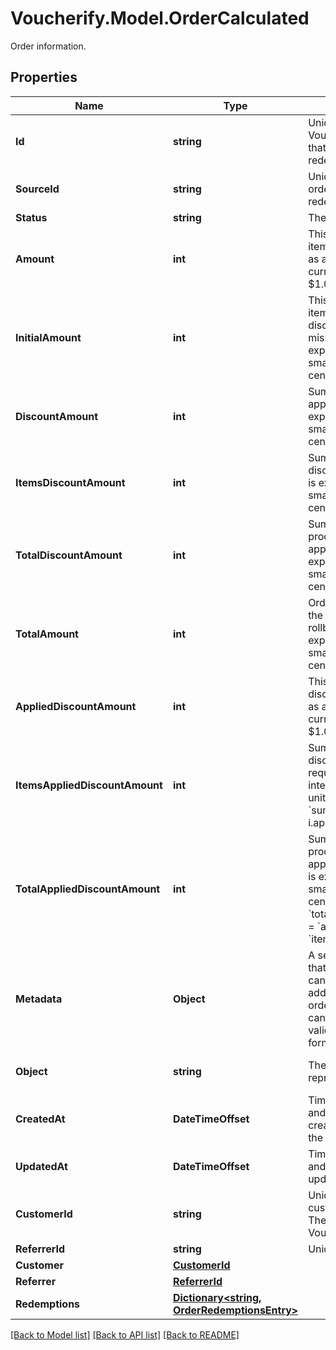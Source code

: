 # Voucherify.Model.OrderCalculated
Order information.

## Properties

Name | Type | Description | Notes
------------ | ------------- | ------------- | -------------
**Id** | **string** | Unique ID assigned by Voucherify of an existing order that will be linked to the redemption of this request. | [optional] 
**SourceId** | **string** | Unique source ID of an existing order that will be linked to the redemption of this request. | [optional] 
**Status** | **string** | The order status. | [optional] 
**Amount** | **int** | This is the sum of the order items&#39; amounts. It is expressed as an integer in the smallest currency unit (e.g. 100 cents for $1.00). | [optional] 
**InitialAmount** | **int** | This is the sum of the order items&#39; amounts before any discount or other effect (e.g. add missing units) is applied. It is expressed as an integer in the smallest currency unit (e.g. 100 cents for $1.00). | [optional] 
**DiscountAmount** | **int** | Sum of all order-level discounts applied to the order. It is expressed as an integer in the smallest currency unit (e.g. 100 cents for $1.00). | [optional] 
**ItemsDiscountAmount** | **int** | Sum of all product-specific discounts applied to the order. It is expressed as an integer in the smallest currency unit (e.g. 100 cents for $1.00). | [optional] 
**TotalDiscountAmount** | **int** | Sum of all order-level AND all product-specific discounts applied to the order. It is expressed as an integer in the smallest currency unit (e.g. 100 cents for $1.00). | [optional] 
**TotalAmount** | **int** | Order amount after undoing all the discounts through the rollback redemption. It is expressed as an integer in the smallest currency unit (e.g. 100 cents for $1.00). | [optional] 
**AppliedDiscountAmount** | **int** | This field shows the order-level discount applied. It is expressed as an integer in the smallest currency unit (e.g. 100 cents for $1.00). | [optional] 
**ItemsAppliedDiscountAmount** | **int** | Sum of all product-specific discounts applied in a particular request. It is expressed as an integer in the smallest currency unit (e.g. 100 cents for $1.00).   &#x60;sum(items, i &#x3D;&gt; i.applied_discount_amount)&#x60; | [optional] 
**TotalAppliedDiscountAmount** | **int** | Sum of all order-level AND all product-specific discounts applied in a particular request. It is expressed as an integer in the smallest currency unit (e.g. 100 cents for $1.00).   &#x60;total_applied_discount_amount&#x60; &#x3D; &#x60;applied_discount_amount&#x60; + &#x60;items_applied_discount_amount&#x60; | [optional] 
**Metadata** | **Object** | A set of custom key/value pairs that you can attach to an order. It can be useful for storing additional information about the order in a structured format. It can be used to define business validation rules or discount formulas. | [optional] 
**Object** | **string** | The type of the object represented by JSON. | [optional] [default to ObjectEnum.Order]
**CreatedAt** | **DateTimeOffset** | Timestamp representing the date and time when the order was created. The value is shown in the ISO 8601 format. | [optional] 
**UpdatedAt** | **DateTimeOffset** | Timestamp representing the date and time when the order was last updated in ISO 8601 format. | [optional] 
**CustomerId** | **string** | Unique customer identifier of the customer making the purchase. The ID is assigned by Voucherify. | [optional] 
**ReferrerId** | **string** | Unique referrer ID. | [optional] 
**Customer** | [**CustomerId**](CustomerId.md) |  | [optional] 
**Referrer** | [**ReferrerId**](ReferrerId.md) |  | [optional] 
**Redemptions** | [**Dictionary&lt;string, OrderRedemptionsEntry&gt;**](OrderRedemptionsEntry.md) |  | [optional] 

[[Back to Model list]](../../README.md#documentation-for-models) [[Back to API list]](../../README.md#documentation-for-api-endpoints) [[Back to README]](../../README.md)

